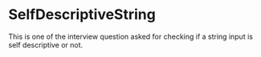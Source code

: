 # SelfDescriptiveString
This is one of the interview question asked for checking if a string input is self descriptive or not.
